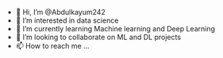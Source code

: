 - 👋 Hi, I’m @Abdulkayum242
- 👀 I’m interested in data science
- 🌱 I’m currently learning Machine learning and Deep Learning
- 💞️ I’m looking to collaborate on ML and DL projects 
- 📫 How to reach me ...

<!---
Abdulkayum242/Abdulkayum242 is a ✨ special ✨ repository because its `README.md` (this file) appears on your GitHub profile.
You can click the Preview link to take a look at your changes.
--->
